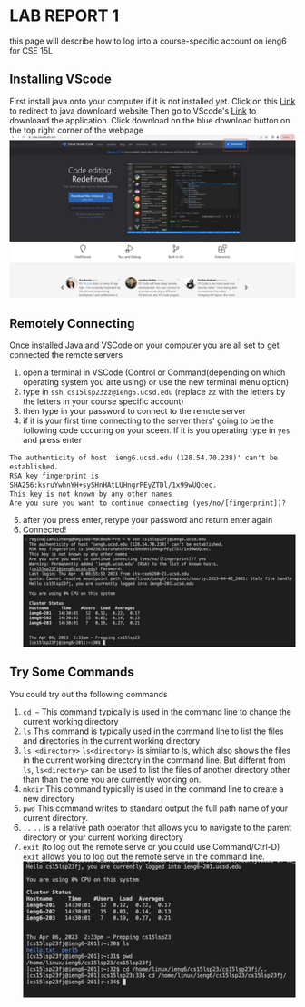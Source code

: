 # LAB REPORT 1
this page will describe how to log into a course-specific account on ieng6 for CSE 15L

## Installing VScode
  First install java onto your computer if it is not installed yet. 
    Click on this [Link](https://www.oracle.com/java/technologies/downloads/#jdk18-mac) to redirect to java downloard website
  Then go to VScode's [Link](https://code.visualstudio.com/) to downloard the application.
  Click download on the blue download button on the top right corner of the webpage
  ![Image](StepOne.png)

 ## Remotely Connecting
  Once installed Java and VSCode on your computer you are all set to get connected the remote
  servers
  1. open a terminal in VSCode (Control or Command(depending on which operating system you arte using) or use the new terminal menu option)
  2. type in `ssh cs15lsp23zz@ieng6.ucsd.edu` (replace `zz` with the letters by the letters in your course specific account)
  3. then type in your password to connect to the remote server 
  4. if it is your first time connecting to the server thers' going to be the following code occuring on your sceen. If it is you operating type in `yes` and press enter
  ```
  The authenticity of host 'ieng6.ucsd.edu (128.54.70.238)' can't be established.
  RSA key fingerprint is SHA256:ksruYwhnYH+sySHnHAtLUHngrPEyZTDl/1x99wUQcec.
  This key is not known by any other names
  Are you sure you want to continue connecting (yes/no/[fingerprint])?
  ```
  5. after you press enter, retype your password and return enter again
  6. Connected!
  ![Image](StepTwo.png)
## Try Some Commands
  You could try out the following commands
  1. `cd ~`
      This command typically is used in the command line to change the current working directory
  3. `ls`
      This command is typically used in the command line to list the files and directories in the current working directory
  5. `ls <directory>`
      `ls<directory>` is similar to ls, which also shows the files in the current working directory in the command line. But differnt from `ls`,            `ls<directory>` can be used to list the files of another directory other than than the one you are currently working on.
  7. `mkdir`
      This command typically is used in the command line to create a new directory
  8. `pwd`
      This command writes to standard output the full path name of your current directory.
  9. `..`
      `..` is a relative path operator that allows you to navigate to the parent directory or your current working directory 
  10. `exit` (to log out the remote serve or you could use Command/Ctrl-D)
      `exit` allows you to log out the remote serve in the command line.
  ![Image](StepThree.png)

